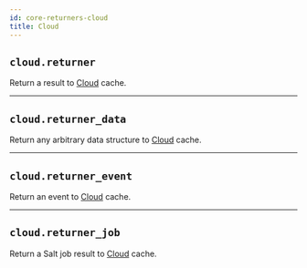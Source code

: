 ```yaml
---
id: core-returners-cloud
title: Cloud
---
```


## `cloud.returner`

Return a result to [Cloud](https://www.autopi.io/software-platform/cloud-management) cache.


----
## `cloud.returner_data`

Return any arbitrary data structure to [Cloud](https://www.autopi.io/software-platform/cloud-management) cache.


----
## `cloud.returner_event`

Return an event to [Cloud](https://www.autopi.io/software-platform/cloud-management) cache.


----
## `cloud.returner_job`

Return a Salt job result to [Cloud](https://www.autopi.io/software-platform/cloud-management) cache.

